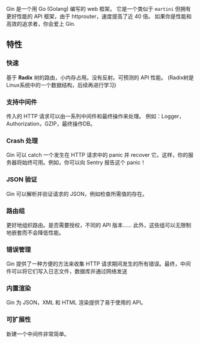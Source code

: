 Gin 是一个用 Go (Golang) 编写的 web 框架。 它是一个类似于 `martini` 但拥有更好性能的 API 框架，由于 httprouter，速度提高了近 40 倍。 如果你是性能和高效的追求者，你会爱上 Gin.

## 特性
### 快速
基于 **Radix** 树的路由，小内存占用。没有反射。可预测的 API 性能。
(Radix树是Linux系统中的一个数据结构，后续再进行学习)

### 支持中间件
传入的 HTTP 请求可以由一系列中间件和最终操作来处理。 例如：Logger，Authorization，GZIP，最终操作DB。

### Crash 处理
Gin 可以 catch 一个发生在 HTTP 请求中的 panic 并 recover 它。这样，你的服务器将始终可用。例如，你可以向 Sentry 报告这个 panic！

### JSON 验证
Gin 可以解析并验证请求的 JSON，例如检查所需值的存在。

### 路由组
更好地组织路由。是否需要授权，不同的 API 版本…… 此外，这些组可以无限制地嵌套而不会降低性能。

### 错误管理
Gin 提供了一种方便的方法来收集 HTTP 请求期间发生的所有错误。最终，中间件可以将它们写入日志文件，数据库并通过网络发送

### 内置渲染
Gin 为 JSON，XML 和 HTML 渲染提供了易于使用的 API。

### 可扩展性
新建一个中间件非常简单。
